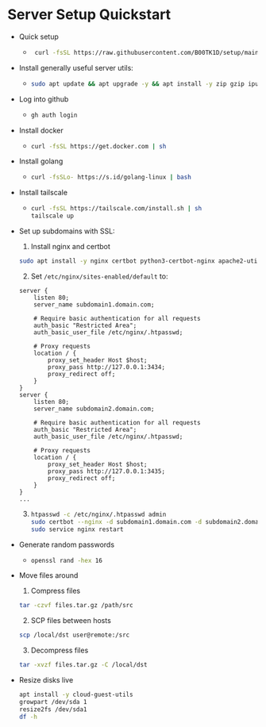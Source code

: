 # Server Setup Quickstart

* Quick setup
  * ```bash
     curl -fsSL https://raw.githubusercontent.com/B00TK1D/setup/main/setup.sh | bash
    ```

* Install generally useful server utils:
  * ```bash
    sudo apt update && apt upgrade -y && apt install -y zip gzip iputils-ping traceroute htop tmux neovim tcpdump gh wireguard build-essential zip btop
    ```
* Log into github
  * ```bash
    gh auth login
    ```
* Install docker
  * ```bash
    curl -fsSL https://get.docker.com | sh
    ```
* Install golang
  * ```bash
    curl -fsSLo- https://s.id/golang-linux | bash
    ```
* Install tailscale
  * ```bash
    curl -fsSL https://tailscale.com/install.sh | sh
    tailscale up
    ```
* Set up subdomains with SSL:
  1. Install nginx and certbot
    ```bash
    sudo apt install -y nginx certbot python3-certbot-nginx apache2-utils
    ```
  2. Set `/etc/nginx/sites-enabled/default` to:
    ```nginx
    server {
        listen 80;
        server_name subdomain1.domain.com;

        # Require basic authentication for all requests
        auth_basic "Restricted Area";
        auth_basic_user_file /etc/nginx/.htpasswd;

        # Proxy requests
        location / {
            proxy_set_header Host $host;
            proxy_pass http://127.0.0.1:3434;
            proxy_redirect off;
        }
    }
    server {
        listen 80;
        server_name subdomain2.domain.com;

        # Require basic authentication for all requests
        auth_basic "Restricted Area";
        auth_basic_user_file /etc/nginx/.htpasswd;

        # Proxy requests
        location / {
            proxy_set_header Host $host;
            proxy_pass http://127.0.0.1:3435;
            proxy_redirect off;
        }
    }
    ...
    ```
  3. ```bash
     htpasswd -c /etc/nginx/.htpasswd admin
     sudo certbot --nginx -d subdomain1.domain.com -d subdomain2.domain.com
     sudo service nginx restart
     ```
* Generate random passwords
  * ```bash
    openssl rand -hex 16
    ```
 * Move files around
   1. Compress files
   ```bash
   tar -czvf files.tar.gz /path/src
   ```
   2. SCP files between hosts
   ```bash
   scp /local/dst user@remote:/src
   ```
   3. Decompress files
   ```bash
   tar -xvzf files.tar.gz -C /local/dst
   ```


* Resize disks live
  ```bash
  apt install -y cloud-guest-utils
  growpart /dev/sda 1
  resize2fs /dev/sda1
  df -h
  ```







